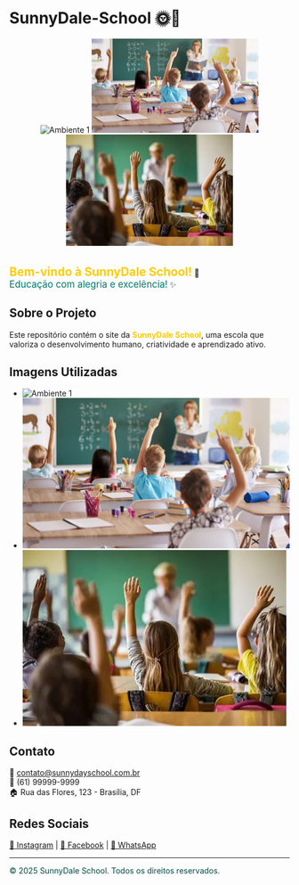 # SunnyDale-School 🌞🏫

<div align="center">
	<img src="imagens/cbb5db27ebde0eaea75820806c62ee6c.png" alt="Ambiente 1" width="300"/>
	<img src="imagens/escola-freepik-gpointstudio-2.jpg" alt="Ambiente 2" width="300"/>
	<img src="imagens/OIP.webp" alt="Ambiente 3" width="300"/>
</div>

<br>

<span style="color:#ffcc00; font-size:1.5em"><b>Bem-vindo à SunnyDale School!</b></span> 🌻<br>
<span style="color:#00796b; font-size:1.2em">Educação com alegria e excelência!</span> ✨<br>

## Sobre o Projeto

Este repositório contém o site da <span style="color:#ffcc00"><b>SunnyDale School</b></span>, uma escola que valoriza o desenvolvimento humano, criatividade e aprendizado ativo.

## Imagens Utilizadas

- ![Ambiente 1](imagens/cbb5db27ebde0eaea75820806c62ee6c.png)
- ![Ambiente 2](imagens/escola-freepik-gpointstudio-2.jpg)
- ![Ambiente 3](imagens/OIP.webp)

## Contato

📧 contato@sunnydayschool.com.br<br>
📱 (61) 99999-9999<br>
🏠 Rua das Flores, 123 - Brasília, DF

## Redes Sociais

[📸 Instagram](https://www.instagram.com/sunnydayschool) | [📘 Facebook](https://www.facebook.com/sunnydayschool) | [💬 WhatsApp](https://wa.me/5561999999999)

---

<span style="color:#004d40">&copy; 2025 SunnyDale School. Todos os direitos reservados.</span>